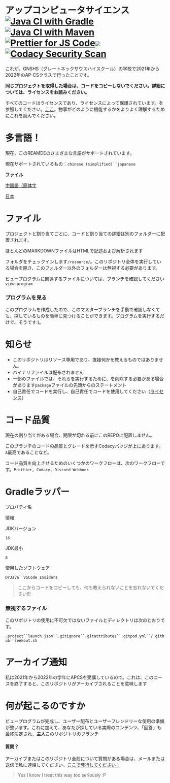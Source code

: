 # アップコンピュータサイエンス[![Java CI with Gradle](https://github.com/meng-jack/apcs/actions/workflows/gradle.yml/badge.svg?branch=dax-program)](https://github.com/meng-jack/apcs/actions/workflows/gradle.yml)[![Java CI with Maven](https://github.com/meng-jack/apcs/actions/workflows/maven.yml/badge.svg?branch=dax-program)](https://github.com/meng-jack/apcs/actions/workflows/maven.yml)[![Prettier for JS Code](https://github.com/meng-jack/apcs/actions/workflows/prettify.yml/badge.svg?branch=dax-program)](https://github.com/meng-jack/apcs/actions/workflows/prettify.yml)![](https://img.shields.io/github/repo-size/exoad/apcs)[![Codacy Security Scan](https://github.com/exoad/apcs/actions/workflows/codacy-analysis.yml/badge.svg)](https://github.com/exoad/apcs/actions/workflows/codacy-analysis.yml)

これが、GNSHS（グレートネックサウスハイスクール）の学校で2021年から2022年のAP-CSクラスで行ったことです。

**同じプロジェクトを取得した場合は、コードをコピーしないでください。詳細については、ライセンスをお読みください。**

すべてのコードはライセンスであり、ライセンスによって保護されています。を参照してください。[ここ](./LICENSE.md)。物事がどのように機能するかをよりよく理解するためにこれを読んでください。

# 多言語！

現在、このREAMDEのさまざまな言語がサポートされています。

現在サポートされているもの：`chinese (simplified)``japanese`

**ファイル**

[中国語（簡体字](README.zh-CN.md)

[日本](README.ja.md)

# ファイル

プロジェクトと割り当てごとに、コードと割り当ての詳細は別のフォルダーに配置されます。

ほとんどのMARKDOWNファイルはHTMLで記述および解析されます

フォルダをチェックインします`/resource/`。このリポジトリ全体を実行している場合を除き、このフォルダー以外のフォルダーは無視する必要があります。

ビュープログラムに関連するファイルについては、ブランチを確認してください`view-program`

### プログラムを見る

このプログラムを作成したので、このマスターブランチを手動で確認しなくても、探しているものを簡単に見つけることができます。プログラムを実行するだけで、そうです:)。

# 知らせ

-   このリポジトリはリソース専用であり、直接何かを教えるものではありません。
-   バイナリファイルは配布されません
-   一部のファイルでは、それらを実行するために、を削除する必要がある場合があります`package`ファイルの先頭からのステートメント
-   自己責任でコードを実行し、自己責任でコードを使用してください（[ライセンス](./LICENSE.md)）

# コード品質

現在の割り当てがある場合、期限が切れる前にこのREPOに配置しません。

このブランチのコードの品質とグレードを示すCodacyバッジが上にあります。`A`最高であることなど。

コード品質を向上させるためのいくつかのワークフローは、次のワークフローです。`Prettier, Codacy, Discord Webhook`

# Gradleラッパー

プロパティ名

情報

JDKバージョン

`16`

JDK最小

`8`

使用したソフトウェア

`DrJava``VSCode Insiders`

> ここからコードをコピーしても、何も教えられないことを忘れないでください!!!

### 無視するファイル

このリポジトリの使用に不可欠ではないファイルとディレクトリは次のとおりです。

`.project``launch.json``.gitignore``.gitattributes``.gitpod.yml``/.github``seekout.sh`

# アーカイブ通知

私は2021年から2022年の学年にAPCSを受講しているので。これは、このコースを終了すると、このリポジトリがアーカイブされることを意味します

# 何が起こるのですか

ビュープログラムが完成し、ユーザー配布とユーザーフレンドリーな使用の準備が整います。これに加えて、あなたが探している実際のコンテンツ、「回答」も最終決定され、**主人**このリポジトリのブランチ

#### 質問？

アーカイブまたはこのリポジトリ全般について質問がある場合は、メールまたは送信で私に連絡してください。[ここで発行してください！](https://github.com/exoad/apcs/issues)

> Yes I know I treat this way too seriously :P
